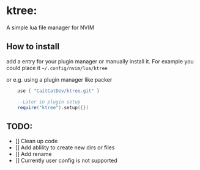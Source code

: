 # ktree:
A simple lua file manager for NVIM

## How to install 

add a entry for your plugin manager or manually install it. 
For example you could place it `~/.config/nvim/lua/ktree`

or e.g. using a plugin manager like packer
```lua
    use { "CaitCatDev/ktree.git" }

    --Later in plugin setup 
    require("ktree").setup({})
```

## TODO: 
- [] Clean up code
- [] Add ablility to create new dirs or files 
- [] Add rename
- [] Currently user config is not supported 
